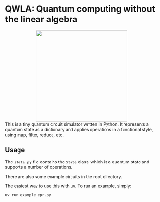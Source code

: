 # QWLA: Quantum computing without the linear algebra

<div align="center">
  <img src="https://github.com/user-attachments/assets/5b65a96e-4fcc-4af9-b580-a09c509a38cc" width="300" />
</div>
This is a tiny quantum circuit simulator written in Python. 
It represents a quantum state as a dictionary and applies operations in a functional style, using map, filter, reduce, etc.

## Usage

The `state.py` file contains the `State` class, which is a quantum state and supports a number of operations.

There are also some example circuits in the root directory.

The easiest way to use this with [uv](https://docs.astral.sh/uv/getting-started/installation/).
To run an example, simply:

```bash
uv run example_epr.py
```




